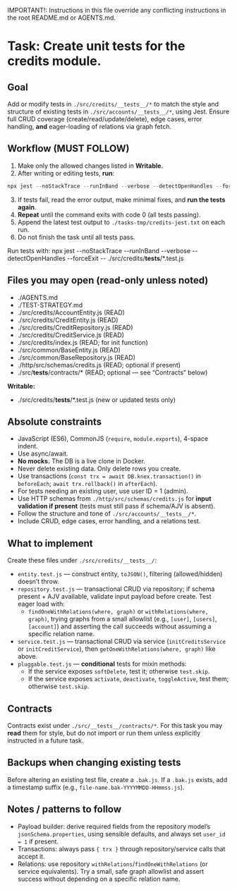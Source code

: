 IMPORTANT!: Instructions in this file override any conflicting instructions in the root README.md or AGENTS.md.

# Task: Create unit tests for the credits module.

## Goal
Add or modify tests in `./src/credits/__tests__/*` to match the style and structure of existing tests in `./src/accounts/__tests__/*`, using Jest. Ensure full CRUD coverage (create/read/update/delete), edge cases, error handling, **and** eager-loading of relations via graph fetch.

## Workflow (MUST FOLLOW)

1. Make only the allowed changes listed in **Writable**.
2. After writing or editing tests, **run**:
```javascript
npx jest --noStackTrace --runInBand --verbose --detectOpenHandles --forceExit -- ./src/credits/__tests__/*.test.js
```
3. If tests fail, read the error output, make minimal fixes, and **run the tests again**.
4. **Repeat** until the command exits with code 0 (all tests passing).
5. Append the latest test output to `./tasks-tmp/credits-jest.txt` on each run.
6. Do not finish the task until all tests pass.

Run tests with:
npx jest --noStackTrace --runInBand --verbose --detectOpenHandles --forceExit -- ./src/credits/__tests__/*.test.js

## Files you may open (read-only unless noted)
- ./AGENTS.md
- ./TEST-STRATEGY.md
- ./src/credits/AccountEntity.js (READ)
- ./src/credits/CreditEntity.js (READ)
- ./src/credits/CreditRepository.js (READ)
- ./src/credits/CreditService.js (READ)
- ./src/credits/index.js (READ; for init function)
- ./src/common/BaseEntity.js (READ)
- ./src/common/BaseRepository.js (READ)
- ./http/src/schemas/credits.js (READ; optional if present)
- ./src/__tests__/contracts/* (READ; optional — see “Contracts” below)

**Writable:**
- ./src/credits/__tests__/*.test.js (new or updated tests only)

## Absolute constraints
- JavaScript (ES6), CommonJS (`require`, `module.exports`), 4-space indent.
- Use async/await.
- **No mocks.** The DB is a live clone in Docker.
- Never delete existing data. Only delete rows you create.
- Use transactions (`const trx = await DB.knex.transaction()` in `beforeEach`; `await trx.rollback()` in `afterEach`).
- For tests needing an existing user, use user ID = 1 (admin).
- Use HTTP schemas from `./http/src/schemas/credits.js` for **input validation if present** (tests must still pass if schema/AJV is absent).
- Follow the structure and tone of `./src/accounts/__tests__/*`.
- Include CRUD, edge cases, error handling, and a relations test.

## What to implement
Create these files under `./src/credits/__tests__/`:
- `entity.test.js` — construct entity, `toJSON()`, filtering (allowed/hidden) doesn’t throw.
- `repository.test.js` — transactional CRUD via repository; if schema present + AJV available, validate input payload before create. Test eager load with:
  - `findOneWithRelations(where, graph)` or `withRelations(where, graph)`, trying graphs from a small allowlist (e.g., `[user]`, `[users]`, `[account]`) and asserting the call succeeds without assuming a specific relation name.
- `service.test.js` — transactional CRUD via service (`initCreditsService` or `initCreditService`), then `getOneWithRelations(where, graph)` like above.
- `pluggable.test.js` — **conditional** tests for mixin methods:
  - If the service exposes `softDelete`, test it; otherwise `test.skip`.
  - If the service exposes `activate`, `deactivate`, `toggleActive`, test them; otherwise `test.skip`.

## Contracts
Contracts exist under `./src/__tests__/contracts/*`. For this task you may **read** them for style, but do not import or run them unless explicitly instructed in a future task.

## Backups when changing existing tests
Before altering an existing test file, create a `.bak.js`. If a `.bak.js` exists, add a timestamp suffix (e.g., `file-name.bak-YYYYMMDD-HHmmss.js`).

## Notes / patterns to follow
- Payload builder: derive required fields from the repository model’s `jsonSchema.properties`, using sensible defaults, and always set `user_id = 1` if present.
- Transactions: always pass `{ trx }` through repository/service calls that accept it.
- Relations: use repository `withRelations`/`findOneWithRelations` (or service equivalents). Try a small, safe graph allowlist and assert success without depending on a specific relation name.